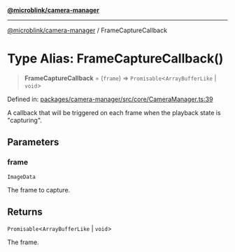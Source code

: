 [**@microblink/camera-manager**](../README.md)

---

[@microblink/camera-manager](../README.md) / FrameCaptureCallback

# Type Alias: FrameCaptureCallback()

> **FrameCaptureCallback** = (`frame`) => `Promisable`\<`ArrayBufferLike` \| `void`\>

Defined in: [packages/camera-manager/src/core/CameraManager.ts:39](https://github.com/BlinkID/blinkid-web/blob/main/packages/camera-manager/src/core/CameraManager.ts)

A callback that will be triggered on each frame when the playback state is
"capturing".

## Parameters

### frame

`ImageData`

The frame to capture.

## Returns

`Promisable`\<`ArrayBufferLike` \| `void`\>

The frame.
